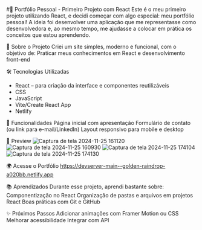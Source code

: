 

#🌟 Portfólio Pessoal - Primeiro Projeto com React
Este é o meu primeiro projeto utilizando React, e decidi começar com algo especial: meu portfólio pessoal! A ideia foi desenvolver uma aplicação que me representasse como desenvolvedora e, ao mesmo tempo, me ajudasse a colocar em prática os conceitos que estou aprendendo.

🚀 Sobre o Projeto
Criei um site simples, moderno e funcional, com o objetivo de:
Praticar meus conhecimentos em React e desenvolvimento front-end

🛠️ Tecnologias Utilizadas
- React – para criação da interface e componentes reutilizáveis
- CSS
- JavaScript
- Vite/Create React App 
- Netlify

🎯 Funcionalidades
Página inicial com apresentação
Formulário de contato (ou link para e-mail/LinkedIn)
Layout responsivo para mobile e desktop

📸 Preview
![Captura de tela 2024-11-25 161120](https://github.com/user-attachments/assets/d3814e32-e0cf-42e9-952d-a10f881cbf17)
![Captura de tela 2024-11-25 160930](https://github.com/user-attachments/assets/66637b05-b79c-4d8e-be36-b49b273f0b73)
![Captura de tela 2024-11-25 174104](https://github.com/user-attachments/assets/f5984264-5496-4a71-8f82-7593576a9fb6)
![Captura de tela 2024-11-25 174130](https://github.com/user-attachments/assets/b71eaecf-2561-4375-a590-3ee925ec9050)

🌍 Acesse o Portfólio
https://devserver-main--golden-raindrop-a020bb.netlify.app

📚 Aprendizados
Durante esse projeto, aprendi bastante sobre:
Componentização no React
Organização de pastas e arquivos em projetos React
Boas práticas com Git e GitHub

✨ Próximos Passos
Adicionar animações com Framer Motion ou CSS
Melhorar acessibilidade
Integrar com API


